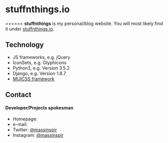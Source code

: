 # stuffnthings.io
======
**stuffnthings** is my personal/blog website. You will most likely find it under [stuffnthings.io](http://stuffnthings.io/).

## Technology
* JS frameworks, e.g. jQuery
* IconSets, e.g. Glyphicons
* Python3, e.g. Version 3.5.2
* Django, e.g. Version 1.8.7
* [MUICSS framework](https://www.muicss.com/)

## Contact
#### Developer/Projects spokesman
* Homepage: 
* e-mail: 
* Twitter: [@massinspir](https://twitter.com/massinspir "massinspir on twitter")
* Instagram: [@massinspir](https://www.instagram.com/massinspir/)
